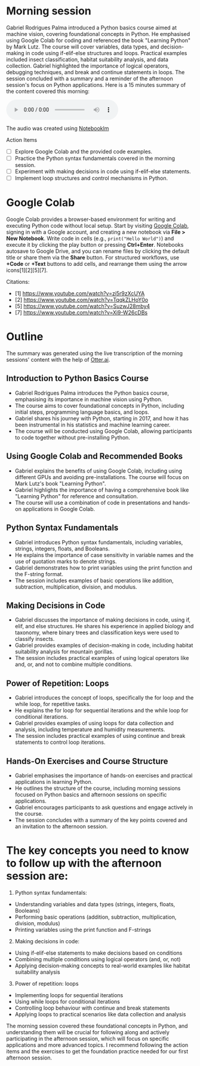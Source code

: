 # Morning session

Gabriel Rodrigues Palma introduced a Python basics course aimed at machine vision, covering foundational concepts in Python. He emphasised using Google Colab for coding and referenced the book "Learning Python" by Mark Lutz. The course will cover variables, data types, and decision-making in code using if-elif-else structures and loops. Practical examples included insect classification, habitat suitability analysis, and data collection. Gabriel highlighted the importance of logical operators, debugging techniques, and break and continue statements in loops. The session concluded with a summary and a reminder of the afternoon session's focus on Python applications. Here is a 15 minutes summary of the content covered this morning:

<audio controls>
  <source src="https://GabrielRPalma.github.io/Courses/MVUP_RStats/Day1/audioSummaries/MorningSessionReview.wav" type="audio/mpeg">
  Your browser does not support the audio element.
</audio>

The audio was created using [Notebooklm](https://notebooklm.google.com)

Action Items
- [ ] Explore Google Colab and the provided code examples.
- [ ] Practice the Python syntax fundamentals covered in the morning session.
- [ ] Experiment with making decisions in code using if-elif-else statements.
- [ ] Implement loop structures and control mechanisms in Python.

# Google Colab

Google Colab provides a browser-based environment for writing and executing Python code without local setup. Start by visiting [Google Colab](https://colab.research.google.com/), signing in with a Google account, and creating a new notebook via **File > New Notebook**. Write code in cells (e.g., `print("Hello World")`) and execute it by clicking the play button or pressing **Ctrl+Enter**. Notebooks autosave to Google Drive, and you can rename files by clicking the default title or share them via the **Share** button. For structured workflows, use **+Code** or **+Text** buttons to add cells, and rearrange them using the arrow icons[1][2][5][7].

Citations:
- [1] https://www.youtube.com/watch?v=zi5r9zXcUYA
- [2] https://www.youtube.com/watch?v=TqqkZLHoY0o
- [5] https://www.youtube.com/watch?v=SuzwJ28mby4
- [7] https://www.youtube.com/watch?v=Xi9-W26cDBs

# Outline 
The summary was generated using the live transcription of the morning sessions' content with the help of [Otter.ai](https://otter.ai/).

## Introduction to Python Basics Course
- Gabriel Rodrigues Palma introduces the Python basics course, emphasising its importance in machine vision using Python.
- The course aims to cover foundational concepts in Python, including initial steps, programming language basics, and loops.
- Gabriel shares his journey with Python, starting in 2017, and how it has been instrumental in his statistics and machine learning career.
- The course will be conducted using Google Colab, allowing participants to code together without pre-installing Python.

## Using Google Colab and Recommended Books
- Gabriel explains the benefits of using Google Colab, including using different GPUs and avoiding pre-installations.
The course will focus on Mark Lutz's book "Learning Python".
- Gabriel highlights the importance of having a comprehensive book like "Learning Python" for reference and consultation.
- The course will use a combination of code in presentations and hands-on applications in Google Colab.

## Python Syntax Fundamentals
- Gabriel introduces Python syntax fundamentals, including variables, strings, integers, floats, and Booleans.
- He explains the importance of case sensitivity in variable names and the use of quotation marks to denote strings.
- Gabriel demonstrates how to print variables using the print function and the F-string format.
- The session includes examples of basic operations like addition, subtraction, multiplication, division, and modulus.

## Making Decisions in Code
- Gabriel discusses the importance of making decisions in code, using if, elif, and else structures.
He shares his experience in applied biology and taxonomy, where binary trees and classification keys were used to classify insects.
- Gabriel provides examples of decision-making in code, including habitat suitability analysis for mountain gorillas.
- The session includes practical examples of using logical operators like and, or, and not to combine multiple conditions.

## Power of Repetition: Loops
- Gabriel introduces the concept of loops, specifically the for loop and the while loop, for repetitive tasks.
- He explains the for loop for sequential iterations and the while loop for conditional iterations.
- Gabriel provides examples of using loops for data collection and analysis, including temperature and humidity measurements.
- The session includes practical examples of using continue and break statements to control loop iterations.

## Hands-On Exercises and Course Structure
- Gabriel emphasises the importance of hands-on exercises and practical applications in learning Python.
- He outlines the structure of the course, including morning sessions focused on Python basics and afternoon sessions on specific applications.
- Gabriel encourages participants to ask questions and engage actively in the course.
- The session concludes with a summary of the key points covered and an invitation to the afternoon session.

# The key concepts you need to know to follow up with the afternoon session are:
1. Python syntax fundamentals:  
- Understanding variables and data types (strings, integers, floats, Booleans)  
- Performing basic operations (addition, subtraction, multiplication, division, modulus)  
- Printing variables using the print function and F-strings

2. Making decisions in code:  
- Using if-elif-else statements to make decisions based on conditions  
- Combining multiple conditions using logical operators (and, or, not)  
- Applying decision-making concepts to real-world examples like habitat suitability analysis

3. Power of repetition: loops  
- Implementing loops for sequential iterations  
- Using while loops for conditional iterations  
- Controlling loop behaviour with continue and break statements  
- Applying loops to practical scenarios like data collection and analysis

The morning session covered these foundational concepts in Python, and understanding them will be crucial for following along and actively participating in the afternoon session, which will focus on specific applications and more advanced topics. I recommend following the action items and the exercises to get the foundation practice needed for our first afternoon session.

